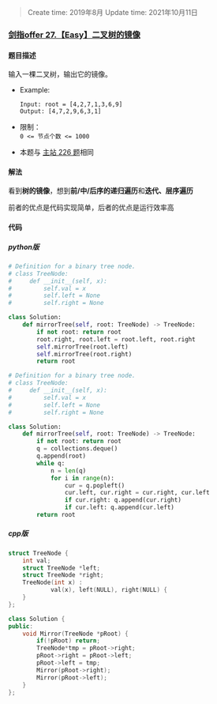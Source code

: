> Create time: 2019年8月
> Update time: 2021年10月11日  

### [剑指offer 27.【Easy】二叉树的镜像](https://leetcode-cn.com/problems/er-cha-shu-de-jing-xiang-lcof/)
#### 题目描述
输入一棵二叉树，输出它的镜像。

- Example:
    ```
    Input: root = [4,2,7,1,3,6,9]
    Output: [4,7,2,9,6,3,1]
    ```  

- 限制：  
  `0 <= 节点个数 <= 1000`  

- 本题与 [主站 226 题](https://leetcode-cn.com/problems/invert-binary-tree/)相同


#### 解法
看到**树的镜像**，想到**前/中/后序的递归遍历**和**迭代、层序遍历**  

前者的优点是代码实现简单，后者的优点是运行效率高

#### 代码
##### python版
```python
# Definition for a binary tree node.
# class TreeNode:
#     def __init__(self, x):
#         self.val = x
#         self.left = None
#         self.right = None

class Solution:
    def mirrorTree(self, root: TreeNode) -> TreeNode:
        if not root: return root
        root.right, root.left = root.left, root.right
        self.mirrorTree(root.left)
        self.mirrorTree(root.right)
        return root
```

```python
# Definition for a binary tree node.
# class TreeNode:
#     def __init__(self, x):
#         self.val = x
#         self.left = None
#         self.right = None

class Solution:
    def mirrorTree(self, root: TreeNode) -> TreeNode:
        if not root: return root
        q = collections.deque()
        q.append(root)
        while q:
            n = len(q)
            for i in range(n):
                cur = q.popleft()
                cur.left, cur.right = cur.right, cur.left
                if cur.right: q.append(cur.right)
                if cur.left: q.append(cur.left)
        return root
```

##### cpp版
```cpp
struct TreeNode {
	int val;
	struct TreeNode *left;
	struct TreeNode *right;
	TreeNode(int x) :
			val(x), left(NULL), right(NULL) {
	}
};

class Solution {
public:
    void Mirror(TreeNode *pRoot) {
        if(!pRoot) return;
        TreeNode*tmp = pRoot->right;
        pRoot->right = pRoot->left;
        pRoot->left = tmp;
        Mirror(pRoot->right);
        Mirror(pRoot->left);
    }
};
```